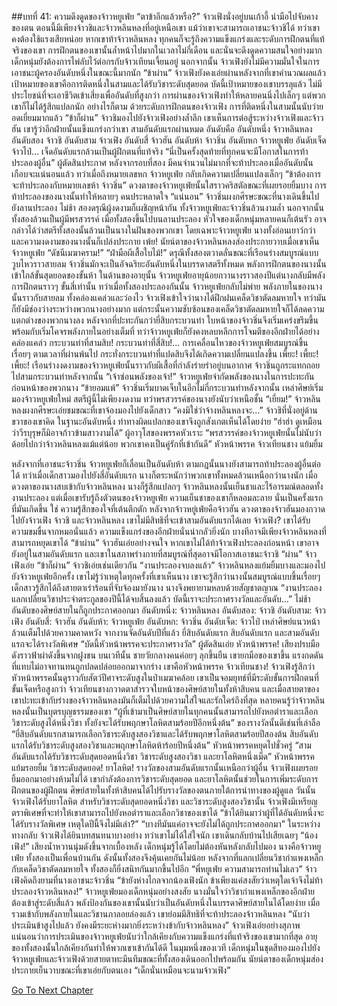 ##บทที่ 41: ความดึงดูดของจ้าวหยูเฟ่ย
“ตาข้าอีกแล้วหรือ?” จ้าวเฟิงนั่งอยู่บนเก้าอี้ นำมือไปจับคางของตน ตอนนี้มีเพียงจ้าวชิและจ้าวหลินหลงที่อยู่เหนือเขา
แม้ว่าเขาจะสามารถเอาชนะจ้าวชิได้ ทว่าเขาคงต้องใช้แรงเสียหน่อย หากเขาท้าจ้าวหลินหลง ทุกคนก็จะรู้ถึงความแข็งแกร่งและระดับการฝึกตนที่แท้จริงของเขา การฝึกตนของเขานั้นล้ำหน้าไปมากในเวลาไม่กี่เดือน และนั่นจะดึงดูดความสนใจอย่างมาก
เด็กหนุ่มยังต้องการไพ่ลับไว้ต่อกรกับจ้าวเทียนเจี้ยนอยู่
นอกจากนั้น จ้าวเฟิงยังไม่มีความมั่นใจในการเอาชนะผู้ครองอันดับหนึ่งในขณะนี้มากนัก
“ข้าผ่าน” จ้าวเฟิงยังคงเอ่ยผ่านหลังจากที่เขาคำนวณผลแล้ว
เป้าหมายของเขาคือการติดหนึ่งในสามและได้รับวิชาระดับสุดยอด บัดนี้เป้าหมายของเขาบรรลุแล้ว ไม่มีประโยชน์ที่จะเอาชีวิตเข้าเสี่ยงเพื่ออันดับที่สูงกว่า
การผ่านของจ้าวเฟิงทำให้หลายคนนิ่งไปเล็กๆ แต่พวกเขาก็ไม่ได้รู้สึกแปลกนัก อย่างไรก็ตาม ด้วยระดับการฝึกตนของจ้าวเฟิง การที่ติดหนึ่งในสามนั้นนับว่ายอดเยี่ยมมากแล้ว
“ข้าก็ผ่าน” จ้าวชิมองไปยังจ้าวเฟิงอย่างล้ำลึก
เขาเห็นการต่อสู้ระหว่างจ้าวเฟิงและจ้าวฮัน เขารู้ว่าอีกฝ่ายนั้นแข็งแกร่งกว่าเขา
สามอันดับแรกผ่านหมด
อันดับคือ อันดับหนึ่ง จ้าวหลินหลง อันดับสอง จ้าวชิ อันดับสาม จ้าวเฟิง อันดับสี่ จ้าวฮัน อันดับห้า จ้าวชิ่น อันดับหก จ้าวหยูเฟ่ย อันดับเจ็ด จ้าวไป่…
เจ็ดอันดับแรกล้วนเป็นผู้ฝึกตนที่แท้จริง
“นี่เป็นครั้งสุดท้ายที่ทุกคนจะมีโอกาสในการท้าประลองผู้อื่น” ผู้ตัดสินประกาศ
หลังจากรอบที่สอง มีคนจำนวนไม่มากที่จะท้าประลองเมื่ออันดับนั้นเกือบจะแน่นอนแล้ว ทว่าเมื่อถึงหมายเลขหก จ้าวหยูเฟ่ย กลับเกิดความเปลี่ยนแปลงเล็กๆ
“ข้าต้องการจะท้าประลองกับหมายเลขห้า จ้าวชิ่น” ดวงตาของจ้าวหยูเฟ่ยนั้นใสราวคริสตัลขณะที่เผยรอยยิ้มบาง
การท้าประลองของนางนั้นทำให้หลายๆ คนประหลาดใจ
“แน่นอน” จ้าวชิ่นผงกศีรษะขณะที่นางเดินขึ้นไปยังลานประลอง
ไม่ช้า สองดรุณีผู้งดงามก็เผชิญหน้ากัน ทั้งจ้าวหยูเฟ่ยละจ้าวชิ่นล้วนงามล้ำ
นอกจากนั้นทั้งสองล้วนเป็นผู้มีพรสวรรค์
เมื่อทั้งสองขึ้นไปบนลานประลอง หัวใจของเด็กหนุ่มหลายคนก็เต้นรัว อาจกล่าวได้ว่าสตรีทั้งสองนั้นล้วนเป็นนางในฝันของพวกเขา
โดยเฉพาะจ้าวหยูเฟ่ย นางทั้งอ่อนเยาว์กว่าและความงดงามของนางนั้นก็เปล่งประกาย
เพ้ย!
นัยน์ตาของจ้าวหลินหลงส่องประกายวาบเมื่อเขาเห็นจ้าวหยูเฟ่ย
“ดัชนีเมฆาคราม!”
“ฝ่ามือผีเสื้อใบไม้!”
ดรุณีทั้งสองตวาดลั่นขณะที่เรือนร่างสมบูรณ์แบบวูบไหวราวสายลม
จ้าวชิ่นมักจะเป็นอัจฉริยะอันดับหนึ่งในบรรดาสตรีทั้งหมด พลังการฝึกตนของนางนั้นเข้าใกล้ขั้นสุดยอดของขั้นห้า ในด้านของอายุนั้น จ้าวหยูเฟ่ยอายุน้อยกวานางราวสองปีแต่นางกลับมีพลังการฝึกตนราวๆ ขั้นสี่เท่านั้น
ทว่าเมื่อทั้งสองประลองกันนั้น จ้าวหยูเฟ่ยกลับไม่พ่าย พลังภายในของนางนั้นราวกับสายลม ทั้งคล่องแคล่วและว่องไว จ้าวเฟิงเข้าใจว่านางได้ฝึกฝนเคล็ดวิชาตัดลมหายใจ ทว่ามันก็ยังมีช่องว่างระหว่างพวกนางอย่างมาก แต่กระนั้นความซับซ้อนของเคล็ดวิชาตัดลมหายใจก็ได้ลดความแตกต่างของพวกนางลง
หลังจากที่ปะทะกันกว่ายี่สิบกระบวนท่า ใบหน้าของจ้าวชิ่นจึงเริ่มเคร่งขรึมขึ้นพร้อมกับเริ่มโคจรพลังภายในอย่างเต็มที่ ทว่าจ้าวหยูเฟ่ยก็ยังคงหลบหลีกการโจมตีของอีกฝ่ายได้อย่างคล่องแคล่ว
กระบวนท่าที่สามสิบ! กระบวนท่าที่สี่สิบ!...
การเคลื่อนไหวของจ้าวหยูเฟ่ยสมบูรณ์ขึ้นเรื่อยๆ ตามเวลาที่ผ่านพ้นไป กระทั่งกระบวนท่าที่แปดสิบจึงได้เกิดความเปลี่ยนแปลงขึ้น
เพี้ยะ! เพี้ยะ! เพี้ยะ!
เรือนร่างงดงามของจ้าวหยูเฟ่ยนั้นราวกับผีเสื้อที่กำลังร่ายรำอยู่บนอากาศ
จ้าวชิ่นถูกระแทกถอยไปสามกระบวนท่าหลังจากนั้น
“เจ้าซ่อนพลังของเจ้า!”
จ้าวหยูเฟ่ยจำกัดพลังของนางในการปะทะกันก่อนหน้าของพวกนาง
“ข้ายอมแพ้” จ้าวชิ่นเริ่มบาดเจ็บในอีกไม่กี่กระบวนท่าหลังจากนั้น
เหล่าศิษย์เริ่มมองจ้าวหยูเฟ่ยใหม่ สตรีผู้นี้ไม่เพียงงดงาม ทว่าพรสวรรค์ของนางยังนับว่าเหนือชั้น
“เยี่ยม!” จ้าวหลินหลงผงกศีรษะเอ่ยชมขณะที่เขาจ้องมองไปยังเด็กสาว
“คงมิใช่ว่าจ้างหลินหลงจะ…” จ้าวชิที่นั่งอยู่ด้านขวาของเขาคิด
ในฐานะอันดับหนึ่ง ท่าทางผิดแปลกของเขาจึงถูกสังเกตเห็นได้โดยง่าย
“ฮ่าฮ่า ดูเหมือนว่าวีรบุรุษก็มิอาจก้าวข้ามสาวงามได้” ผู้อาวุโสของพรรคหัวเราะ
“พรสวรรค์ของจ้าวหยูเฟ่ยนั้นไม่นับว่าด้อยไปกว่าจ้าวหลินหลงแม้แต่น้อย พวกเขาคงเป็นคู่รักที่เข้ากันดี” หัวหน้าพรรค จ้าวเทียนชาง แย้มยิ้ม

หลังจากที่เอาชนะจ้าวชิ่น จ้าวหยูเฟ่ยก็เลื่อนเป็นอันดับห้า ตามกฎนั้นนางยังสามารถท้าประลองผู้อื่นต่อได้
ทว่าเมื่อเด็กสาวมองไปยังสี่อันดับแรก นางก็ตระหนักว่าพวกเขาทั้งหมดล้วนเหนือกว่านางนัก เมื่อดวงตาของนางสบเข้ากับจ้าวหลินหลง นางก็รู้สึกแปลกๆ
จ้าวหลินหลงนั้นเย็นชาและไร้อารมณ์ตลอดทั้งงานประลอง แต่เมื่อเขารับรู้ถึงตัวตนของจ้าวหยูเฟ่ย ความเย็นชาของเขาก็หลอมละลาย นั่นเป็นครั้งแรกที่มันเกิดขึ้น ใช่ ความรู้สึกของใจที่เต้นตึกตัก
หลังจากจ้าวหยู่เฟ่ยคือจ้าวฮัน ดวงตาของจ้าวฮันมองกวาดไปยังจ้าวเฟิง จ้าวชิ และจ้าวหลินหลง เขาไม่มีสิทธิที่จะเข้าสามอันดับแรกได้เลย
จ้าวเฟิง? เขาได้รับความขมขื่นจากหมอนั่นแล้ว ความแข็งแกร่งของอีกฝ่ายนั่นน่ากลัวยิ่งนัก บางทีอาจมีเพียงจ้าวหลินหลงที่สามารถหยุดเขาได้
“ข้าผ่าน” จ้าวฮันเอ่ยอย่างจนใจ
หากเขาไม่ได้ท้าจ้าวเฟิงประลองก่อนหน้า เขาอาจยังอยู่ในสามอันดับแรก และเขาในสภาพร่างกายที่สมบูรณ์ที่สุดอาจมีโอกาสเอาชนะจ้าวชิ
“ผ่าน” จ้าวเฟิงเอ่ย
“ข้าก็ผ่าน” จ้าวชิเอ่ยเช่นเดียวกัน
“งานประลองจบลงแล้ว” จ้าวหลินหลงแย้มยิ้มบางและมองไปยังจ้าวหยูเฟ่ยอีกครั้ง
เขาไม่รู้ว่าเหตุใดทุกครั้งที่เขาเห็นนาง เขาจะรู้สึกว่านางนั้นสมบูรณ์แบบขึ้นเรื่อยๆ
เด็กสาวรู้สึกได้ถึงสายตาเร่าร้อนที่จับจ้องมายังนาง นางจึงพยายามหลบด้วยสัญชาตญาณ
“งานประลองแลกเปลี่ยนวิชาประจำตระกูลของปีนี้ได้จบสิ้นลงแล้ว บัดนี้เราจะประกาศรางวัลและอันดับ…”
ไม่ช้า อันดับของศิษย์สายในก็ถูกประกาศออกมา
อันดับหนึ่ง: จ้าวหลินหลง
อันดับสอง: จ้าวชิ
อันดับสาม: จ้าวเฟิง
อันดับสี่: จ้าวฮัน
อันดับห้า: จ้าวหยูเฟ่ย
อันดับหก: จ้าวชิ่น
อันดับเจ็ด: จ้าวไป่
เหล่าศิษย์แนวหน้าล้วนเต็มไปด้วยความคาดหวัง จากงานจัดอันดับปีที่แล้ว ยี่สิบอันดับแรก สิบอันดับแรก และสามอันดับแรกจะได้รางวัลพิเศษ
“บัดนี้หัวหน้าพรรคจะประกาศรางวัล” ผู้ตัดสินเอ่ย
หัวหน้าพรรค!
เสียงปรบมือดังราวฟ้าผ่าดังขึ้นจากฝูงชน บนเวทีนั้น ชายวัยกลางคนค่อยๆ ลุกขึ้นยืน เขายกมือของเขาขึ้น แรงกดดันที่แทบไม่อาจทานทนถูกปลดปล่อยออกมาจากร่าง
เขาคือหัวหน้าพรรค จ้าวเทียนชาง!
จ้าวเฟิงรู้สึกว่าหัวหน้าพรรคนั้นดูราวกับสัตว์ปีศาจระดับสูงในป่าเมฆาคล้อย เขาเป็นจอมยุทธ์ที่มีระดับขั้นการฝึกตนที่ขั้นเจ็ดหรือสูงกว่า
จ้าวเทียนชางกวาดตาสำรวจใบหน้าของศิษย์สายในทั้งห้าสิบคน และเมื่อสายตาของเขาปะทะเข้ากับร่างของจ้าวหลินหลงมันก็เต็มไปด้วยความใส่ใจและรักใคร่ถึงที่สุด
หลายคนรู้ว่าจ้าวหลินหลงนั้นเป็นบุตรบุญธรรมของเขา
“ผู้ที่เข้ามาเป็นศิษย์สายในทุกคนนั้นสามารถไปยังหอตำราและเลือกวิชาระดับสูงได้หนึ่งวิชา ทั้งยังจะได้รับพฤกษาโลหิตสามร้อยปีอีกหนึ่งต้น” ของรางวัลนั้นดีเช่นที่เล่าลือ
“ยี่สิบอันดับแรกสามารถเลือกวิชาระดับสูงสองวิชาและได้รับพฤกษาโลหิตสามร้อยปีสองต้น สิบอันดับแรกได้รับวิชาระดับสูงสองวิชาและพฤกษาโลหิตห้าร้อยปีหนึ่งต้น” หัวหน้าพรรคหยุดไปชั่วครู่
“สามอันดับแรกได้รับวิชาระดับสุดยอดหนึ่งวิชา วิชาระดับสูงสองวิชา และยาโลหิตหนึ่งเม็ด” หัวหน้าพรรคแย้มรอยยิ้ม
วิชาระดับสุดยอด! ยาโลหิต!
รางวัลของสามอันดับแรกนั้นเหนือกว่าผู้อื่น จ้าวเฟิงเผยรอยยิ้มออกมาอย่างห้ามไม่ได้
เขากำลังต้องการวิชาระดับสุดยอด และยาโลหิตนั้นช่วยในการเพิ่มระดับการฝึกตนของผู้ฝึกตน
ศิษย์สายในทั้งห้าสิบคนได้ไปรับรางวัลของตนภายใต้การนำทางของผู้ดูแล วันนั้น จ้าวเฟิงได้รับยาโลหิต
สำหรับวิชาระดับสุดยอดหนึ่งวิชา และวิชาระดับสูงสองวิชานั้น จ้าวเฟิงมีเหรียญตราพิเศษที่จะทำให้เขาสามารถไปยังหอตำราและเลือกวิชาของเขาได้
“ข้าได้ยินมาว่าผู้ที่ได้อันดับหนึ่งจะได้รับรางวัลพิเศษ เหตุใดปีนี้จึงไม่มีเล่า?”
“บางทีมันแค่อาจจะยังไม่ได้ถูกประกาศออกมา”
ในระหว่างทางกลับ จ้าวเฟิงได้ยินบทสนทนาบางอย่าง ทว่าเขาไม่ได้ใส่ใจนัก เขาเดินกลับบ้านไปเสียเฉยๆ
“น้องเฟิง!” เสียงน้ำหวานนุ่มดังขึ้นจากเบื้องหลัง
เด็กหนุ่มรู้ได้โดยไม่ต้องหันหลังกลับไปมอง นางคือจ้าวหยูเฟ่ย
ทั้งสองเป็นเพื่อนบ้านกัน ดังนั้นทั้งสองจึงคุ้นเคยกันไม่น้อย หลังจากที่แลกเปลี่ยนวิชากำแพงเหล็กกับเคล็ดวิชาตัดลมหายใจ ทั้งสองก็ยิ่งสนิทกันมากขึ้นไปอีก
“พี่หยูเฟ่ย ความสามารถท่านไม่เลว” จ้าวเฟิงคิดถึงยามที่นางเอาชนะจ้าวชิ่น
“ข้ายังห่างไกลจากน้องเฟิงนัก ข้าเพียงแค่สงสัยว่าเหตุใดเจ้าจึงไม่ท้าประลองจ้าวหลินหลง!” จ้าวหยูเฟ่ยมองเด็กหนุ่มอย่างสงสัย
นางมั่นใจว่าวิชากำแพงเหล็กของอีกฝ่ายต้องเข้าสู่ระดับสี่แล้ว พลังป้องกันของเขานั้นนับว่าเป็นอันดับหนึ่งในบรรดาศิษย์สายในได้โดยง่าย เมื่อรวมเข้ากับพลังภายในและวิชานภาลอยล่องแล้ว เขาย่อมมีสิทธิที่จะท้าประลองจ้าวหลินหลง
“นับว่าประเมินข้าสูงไปแล้ว ยังคงมีระยะห่างมากยิ่งระหว่างข้ากับจ้าวหลินหลง” จ้าวเฟิงเอ่ยอย่างสุภาพ
แน่นอนว่าการประเมินของจ้าวหยูเฟ่ยนับว่าใกล้เคียงกับความแข็งแกร่งที่แท้จริงของเขามากที่สุด อายุของทั้งสองนั้นใกล้เคียงกันทำให้พวกเขาเข้ากันได้ดี
ในมุมหนึ่งของเวที เด็กหนุ่มในชุดสีทองมองไปยังจ้าวหยูเฟ่ยและจ้าวเฟิงด้วยสายตาทะมึนทึมขณะที่ทั้งสองเดินออกไปพร้อมกัน
นัยน์ตาของเด็กหนุ่มส่องประกายเย็นวาบขณะที่เขาเอ่ยกับตนเอง
“เด็กนั่นเหมือนจะนามจ้าวเฟิง”


[Go To Next Chapter]( ./42.md)